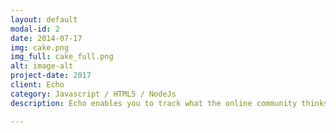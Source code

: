 ```yaml
---
layout: default
modal-id: 2
date: 2014-07-17
img: cake.png
img_full: cake_full.png
alt: image-alt
project-date: 2017
client: Echo
category: Javascript / HTML5 / NodeJs
description: Echo enables you to track what the online community thinks of your brand.

---
```

